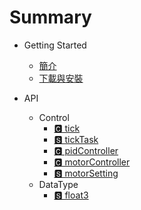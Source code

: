 # Summary

* Getting Started
  * [簡介](README.md)
  * [下載與安裝](download.md)

* API
  * Control
    * [🅲 tick](control\tick.md)
    * [🆂 tickTask](control\tickTask.md)
    * [🅲 pidController](control\pidController.md)
    * [🅲 motorController](control\motorController.md)
    * [🆂 motorSetting](control\motorSetting.md)
  * DataType
    * [🆂 float3](datatype\float3.md)
